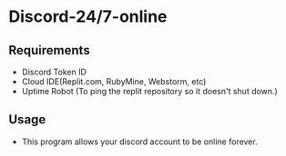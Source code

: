 # Discord-24/7-online

## Requirements
* Discord Token ID
* Cloud IDE(Replit.com, RubyMine, Webstorm, etc)
* Uptime Robot (To ping the replit repository so it doesn't shut down.)

## Usage
* This program allows your discord account to be online forever. 
